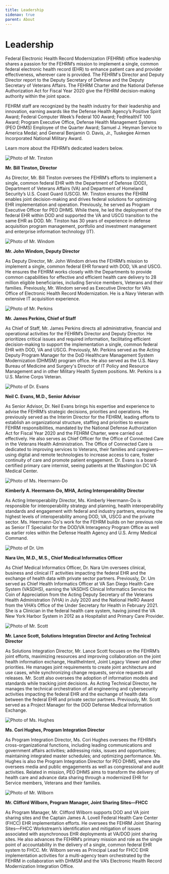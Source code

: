 ```yaml
---
title: Leadership
sidenav: true
parent: About
---
```

# Leadership

Federal Electronic Health Record Modernization (FEHRM) office leadership shares a passion for the FEHRM’s mission to implement a single, common federal electronic health record (EHR) to enhance patient care and provider effectiveness, wherever care is provided. The FEHRM's Director and Deputy Director report to the Deputy Secretary of Defense and the Deputy Secretary of Veterans Affairs. The FEHRM Charter and the National Defense Authorization Act for Fiscal Year 2020 give the FEHRM decision-making authority within the joint space.

FEHRM staff are recognized by the health industry for their leadership and innovation, earning awards like the Defense Health Agency’s Positive Spirit Award; Federal Computer Week’s Federal 100 Award; FedHealthIT 100 Award; Program Executive Office, Defense Health Management Systems (PEO DHMS) Employee of the Quarter Award; Samuel J. Heyman Service to America Medal; and General Benjamin O. Davis, Jr., Tuskegee Airmen Incorporated National Military Award.

Learn more about the FEHRM’s dedicated leaders below.

![Photo of Mr. Tinston](../images/tinston.jpg)

**Mr. Bill Tinston, Director**

As Director, Mr. Bill Tinston oversees the FEHRM’s efforts to implement a single, common federal EHR with the Department of Defense (DOD), Department of Veterans Affairs (VA) and Department of Homeland Security’s U.S. Coast Guard (USCG). Mr. Tinston ensures the FEHRM enables joint decision-making and drives federal solutions for optimizing EHR implementation and operation. Previously, he served as Program Executive Officer for PEO DHMS. While there, he led the deployment of the federal EHR within DOD and supported the VA and USCG transition to the same EHR as DOD. Mr. Tinston has 30 years of experience in defense acquisition program management, portfolio and investment management and enterprise information technology (IT).

![Photo of Mr. Windom](../images/windom.jpg)

**Mr. John Windom, Deputy Director**

As Deputy Director, Mr. John Windom drives the FEHRM’s mission to implement a single, common federal EHR forward with DOD, VA and USCG. He ensures the FEHRM works closely with the Departments to provide common capabilities for effective and efficient health care delivery to 28 million eligible beneficiaries, including Service members, Veterans and their families. Previously, Mr. Windom served as Executive Director for VA’s Office of Electronic Health Record Modernization. He is a Navy Veteran with extensive IT acquisition experience.

![Photo of Mr. Perkins](../images/perkins_james-lores.jpg)

**Mr. James Perkins, Chief of Staff**

As Chief of Staff, Mr. James Perkins directs all administrative, financial and operational activities for the FEHRM’s Director and Deputy Director. He prioritizes critical issues and required information, facilitating efficient decision-making to support the implementation a single, common federal EHR with DOD, VA and USCG. Previously, Mr. Perkins served as the Acting Deputy Program Manager for the DoD Healthcare Management System Modernization (DHMSM) program office. He also served as the U.S. Navy Bureau of Medicine and Surgery's Director of IT Policy and Resource Management and in other Military Health System positions. Mr. Perkins is a U.S. Marine Corps Veteran.

![Photo of Dr. Evans](../images/evans.jpg)

**Neil C. Evans, M.D., Senior Advisor**

As Senior Advisor, Dr. Neil Evans brings his expertise and experience to advise the FEHRM’s strategic decisions, priorities and operations. He previously served as the Interim Director for the FEHRM, leading efforts to establish an organizational structure, staffing and priorities to ensure FEHRM responsibilities, mandated by the National Defense Authorization Act for Fiscal Year 2020 and the FEHRM Charter, were carried out effectively. He also serves as Chief Officer for the Office of Connected Care in the Veterans Health Administration. The Office of Connected Care is dedicated to improving services to Veterans, their families and caregivers—using digital and remote technologies to increase access to care, foster continuity of care and promote patient engagement. Dr. Evans is a board-certified primary care internist, seeing patients at the Washington DC VA Medical Center.

![Photo of Ms. Heermann-Do](../images/kimberlyheermann-do.jpg)

**Kimberly A. Heermann-Do, MHA, Acting Interoperability Director**

As Acting Interoperability Director, Ms. Kimberly Heermann-Do is responsible for interoperability strategy and planning, health interoperability standards and engagement with federal and industry partners, ensuring the highest levels of interoperability among DOD, VA, USCG and the private sector. Ms. Heermann-Do's work for the FEHRM builds on her previous role as Senior IT Specialist for the DOD/VA Interagency Program Office as well as earlier roles within the Defense Health Agency and U.S. Army Medical Command.

![Photo of Dr. Um](../images/um_nara_web_1000px.jpg)

**Nara Um, M.D., M.S., Chief Medical Informatics Officer**

As Chief Medical Informatics Officer, Dr. Nara Um oversees clinical, business and clinical IT activities impacting the federal EHR and the exchange of health data with private sector partners. Previously, Dr. Um served as Chief Health Informatics Officer at VA San Diego Health Care System (VASDHS), earning the VASDHS Clinical Informatics Service the Coin of Appreciation from the Acting Deputy Secretary of the Veterans Health Administration (VHA) in July 2020 and the National HeRO Award from the VHA’s Office of the Under Secretary for Health in February 2021. She is a Clinician in the federal health care system, having joined the VA New York Harbor System in 2012 as a Hospitalist and Primary Care Provider.

![Photo of Mr. Scott](../images/scott.png)

**Mr. Lance Scott, Solutions Integration Director and Acting Technical Director**

As Solutions Integration Director, Mr. Lance Scott focuses on the FEHRM’s joint efforts, maximizing resources and improving collaboration on the joint health information exchange, HealtheIntent, Joint Legacy Viewer and other priorities. He manages joint requirements to create joint architecture and use cases, while synchronizing change requests, service requests and releases. Mr. Scott also oversees the adoption of information models and standards while tracking joint decisions. As Acting Technical Director, he manages the technical orchestration of all engineering and cybersecurity activities impacting the federal EHR and the exchange of health data between the federal EHR and private sector partners. Previously, Mr. Scott served as a Project Manager for the DOD Defense Medical Information Exchange.

![Photo of Ms. Hughes](../images/hughes.jpg)

**Ms. Cori Hughes, Program Integration Director**

As Program Integration Director, Ms. Cori Hughes oversees the FEHRM’s cross-organizational functions, including leading communications and government affairs activities; addressing risks, issues and opportunities; maintaining integrated master schedules; and optimizing performance. Ms. Hughes is also the Program Integration Director for PEO DHMS, where she oversees media and public engagements as well as congressional and audit activities. Related in mission, PEO DHMS aims to transform the delivery of health care and advance data sharing through a modernized EHR for Service members, Veterans and their families.

![Photo of Mr. Wilborn](../images/wilborn_clifford_web.jpg)

**Mr. Clifford Wilborn, Program Manager, Joint Sharing Sites—FHCC**

As Program Manager, Mr. Clifford Wilborn supports DOD and VA joint sharing sites and the Captain James A. Lovell Federal Health Care Center (FHCC) EHR implementation efforts. He oversees the FEHRM Joint Sharing Sites—FHCC Workstream’s identification and mitigation of issues associated with asynchronous EHR deployments at VA/DOD joint sharing sites. He also advances the FEHRM’s primary mission and role as the single point of accountability in the delivery of a single, common federal EHR system to FHCC. Mr. Wilborn serves as Principal Lead for FHCC EHR implementation activities for a multi-agency team orchestrated by the FEHRM in collaboration with DHMSM and the VA’s Electronic Health Record Modernization Integration Office.
